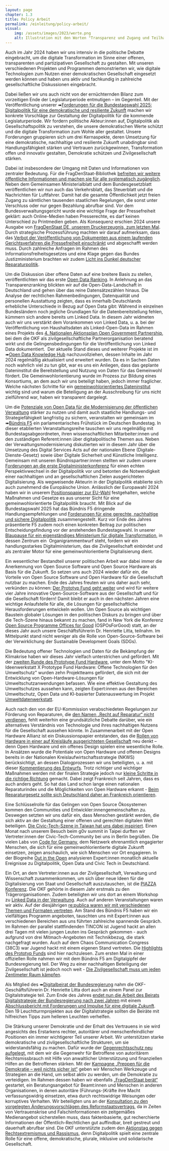 ```yaml
---
layout: page
chapter: 1.3
title: Policy Arbeit
permalink: /einleitung/policy-arbeit/
visual:
    img: /assets/images/2023/werte.png
    alt: Illustration mit den Worten "Transparenz und Zugang und Teilhabe und digitale Kompeten und öffentliche Kontrolle"
---
```

Auch im Jahr 2024 haben wir uns intensiv in die politische Debatte eingebracht, um die digitale Transformation im Sinne einer offenen, transparenten und partizipativen Gesellschaft zu gestalten. Mit unseren verschiedenen Projekten und Programmen demonstrierten wir, wie digitale Technologien zum Nutzen einer demokratischen Gesellschaft eingesetzt werden können und haben uns aktiv und fachkundig in zahlreiche gesellschaftliche Diskussionen eingebracht.

Dabei ließen wir uns auch nicht von der ernüchternden Bilanz zum vorzeitigen Ende der Legislaturperiode entmutigen – im Gegenteil. Mit der Veröffentlichung unserer ➠[Forderungen für die Bundestagswahl 2025: Digitalpolitik für eine demokratische und resiliente Zukunft](https://okfn.de/blog/2024/12/digitalpolitik-fu%CC%88r-eine-demokratische-und-resiliente-zukunft-forderungen-der-open-knowledge-foundation-deutschland-zur-bundestagswahl-2025/) machen wir konkrete Vorschläge zur Gestaltung der Digitalpolitik für die kommende Legislaturperiode. Wir fordern politische Akteur:innen auf, Digitalpolitik als Gesellschaftspolitik zu verstehen, die unsere demokratischen Werte schützt und die digitale Transformation zum Wohle aller gestaltet. Unsere Forderungen gruppieren sich um drei Kernaspekte, deren Umsetzung für eine demokratische, nachhaltige und resiliente Zukunft unabdingbar sind: Handlungsfähigkeit stärken und Vertrauen zurückgewinnen, Transformation offen und innovativ gestalten, Demokratie schützen und Zivilgesellschaft stärken.

Dabei ist insbesondere der Umgang mit Daten und Informationen von zentraler Bedeutung. Für die FragDenStaat-Bibliothek [befreiten wir weitere öffentliche Informationen und machen sie für alle systematisch zugänglich](https://fragdenstaat.de/artikel/exklusiv/2024/12/verkehrsblatt/). Neben dem Gemeinsamen Ministerialblatt und dem Bundesgesetzblatt veröffentlichen wir nun auch das Verkehrsblatt, das Steuerblatt und die Nachrichten für Luftfahrer. Damit hat die gesamte Öffentlichkeit jetzt freien Zugang zu sämtlichen tausenden staatlichen Regelungen, die sonst unter Verschluss oder nur gegen Bezahlung abrufbar sind. Vor dem Bundesverwaltungsgericht wurde eine wichtige Frage der Pressefreiheit geklärt: auch Online-Medien haben Presserechte, es darf keinen Unterschied zu Printmedien geben. Als Konsequenz erschien 2024 unsere Ausgabe von [FragDenStaat DE, unserem Druckerzeugnis, zum letzten Mal](https://fragdenstaat.de/zeitung/). Durch strategische Prozessführung machten wir darauf aufmerksam, dass das [Verbot der Veröffentlichung von Dokumenten aus einem laufenden Gerichtsverfahren die Pressefreiheit einschränkt](https://fragdenstaat.de/artikel/klagen/2024/10/arne-semsrott-urteil-353d/) und abgeschafft werden muss. Durch zahlreiche Anfragen im Rahmen des Informationsfreiheitsgesetzes und eine Klage gegen das Bundes Justizministerium brachten wir zudem [Licht ins Dunkel deutscher Reparaturpolitik](https://okfn.de/blog/2024/10/licht-ins-dunkel-deutscher-reparaturpolitik/).

Um die Diskussion über offene Daten auf eine breitere Basis zu stellen, veröffentlichten wir das erste [Open Data Ranking](https://opendataranking.de/). In Anlehnung an das Transparenzranking blickten wir auf die Open-Data-Landschaft in Deutschland und gehen über das reine Datensätzezählen hinaus. Die Analyse der rechtlichen Rahmenbedingungen, Datenqualität und personellen Ausstattung zeigten, dass es innerhalb Deutschlands erhebliche Unterschiede in Bezug auf Open Data gibt: Während in einzelnen Bundesländern noch jegliche Grundlagen für die Datenbereitstellung fehlen, kümmern sich andere bereits um Linked Data. In diesem Jahr widmeten auch wir uns verstärkt dem Vorankommen von Linked Data, u. a. bei der Veröffentlichung von Haushaltsdaten als Linked-Open-Data im Rahmen eines Projekts des [4. Nationalen Aktionsplan Open Government Partnership](https://www.open-government-deutschland.de/opengov-de/ogp/aktionsplaene-und-berichte/4-nap/berliner-haushaltsdaten-als-linked-open-data-verpflichtung-berlin--2225466?view=), bei dem die OKF als zivilgesellschaftliche Partnerorganisation beratend wirkt und die Gelingensbedingungen für die Veröffentlichung von Linked Data dokumentiert.  Der aktuelle Stand dieses und weiterer Projekte ist im ➠[Open Data Knowledge Hub](https://opendata.okfn.de/) nachzuvollziehen, dessen Inhalte im Jahr 2024 regelmäßig aktualisiert und erweitert wurden. Da es in Sachen Daten noch wahrlich viel zu tun gibt, war es uns ein Anliegen, dass das geplante Dateninstitut die Bereitstellung und Nutzung von Daten für das Gemeinwohl fördert. Die Gemeinwohlorientierung wurde im Prozess zur Bildung eines Konsortiums, an dem auch wir uns beteiligt haben, jedoch immer fraglicher. Welche nächsten Schritte für ein [gemeinwohlorientiertes Dateninstitut](https://okfn.de/blog/2024/07/das-dateninstitut-kommt.-die-gemeinwohlorientierung-bleibt-fraglich/) wichtig sind und warum die Beteiligung an der Ausschreibung für uns nicht zielführend war, haben wir transparent dargelegt.

Um die [Potenziale von Open Data für die Modernisierung der öffentlichen Verwaltung](https://okfn.de/blog/2024/05/verwaltungsmodernisierung-durch-open-data/) stärker zu nutzen und damit auch staatliche Handlungs- und Strategiefähigkeit langfristig zu sichern, veranstalten wir gemeinsam im ➠[Bündnis F5](https://buendnis-f5.de/) ein parlamentarisches Frühstück im Deutschen Bundestag. In dieser etablierten Veranstaltungsreihe tauschen wir uns regelmäßig mit Bundestagsabgeordneten, ihren wissenschaftlichen Mitarbeiter:innen und den zuständigen Referent:innen über digitalpolitische Themen aus. Neben der Verwaltungsmodernisierung diskutierten wir in diesem Jahr über die Umsetzung des Digital Services Acts auf der nationalen Ebene (Digitale-Dienste-Gesetz) sowie über Digitale Sicherheit und Künstliche Intelligenz. Gemeinsam mit unseren Bündnispartner:innen stellten wir zudem unsere [Forderungen an die erste Digitalministerkonferenz](https://buendnis-f5.de/publikationen/2024-04-18-forderungen-dmk) für einen echten Perspektivwechsel in der Digitalpolitik vor und betonten die Notwendigkeit einer nachhaltigen und an gesellschaftlichen Zielen ausgerichteten Digitalisierung. Als wegweisende Akteurin in der Digitalpolitik etablierte sich auch zunehmend die Europäische Union. Anlässlich der Europawahl 2024 haben wir in unserem [Positionspapier zur EU-Wahl](https://buendnis-f5.de/publikationen/2024-05-21-euforderungspapier) festgehalten, welche Maßnahmen und Gesetze es aus unserer Sicht für eine gemeinwohlorientierte Digitalpolitik braucht. Mit Blick auf die Bundestagswahl 2025 hat das Bündnis F5 dringende Handlungsempfehlungen und [Forderungen für eine gerechte, nachhaltige und sichere Digitalpolitik](https://buendnis-f5.de/publikationen/2024-11-29-forderungen-bundestagswahl25) zusammengestellt. Kurz vor Ende des Jahres präsentierte F5 zudem noch einen konkreten Beitrag zur politischen Entscheidungsfindung vor der anstehenden Bundestagswahl. In unserer [Blaupause für ein eigenständiges Ministerium für digitale Transformation](https://buendnis-f5.de/publikationen/2024-12-18-paper-digitalministerium), in dessen Zentrum ein  Organigrammentwurf steht, fordern wir ein handlungsstarkes Digitalministerium, das die Zivilgesellschaft einbindet und als zentraler Motor für eine gemeinwohlorientierte Digitalisierung dient.

Ein wesentlicher Bestandteil unserer politischen Arbeit war dabei immer die Anerkennung von Open Source Software und Open Source Hardware als Basis für die Zukunft. So setzen uns auch 2024 wieder dafür ein, die Vorteile von Open Source Software und Open Hardware für die Gesellschaft nutzbar zu machen. Ende des Jahres freuten wir uns daher auch sehr, verkünden zu können: [Der Prototyp Fund geht weiter](https://prototypefund.de/der-prototype-fund-geht-weiter-und-wie/) und wird für weitere vier Jahre innovative Open-Source-Software aus der Gesellschaft und für die Gesellschaft fördern! Damit bleibt er auch in den nächsten Jahren eine wichtige Anlaufstelle für alle, die Lösungen für gesellschaftliche Herausforderungen entwickeln wollen. Um Open Source als wichtigen Baustein globaler Lösungen in den politischen Diskurs zu bringen und über die Tech-Szene hinaus bekannt zu machen, fand in New York die Konferenz [Open Source Programme Offices for Good](https://okfn.de/blog/2024/07/globale-anstrengungen-zur-st%C3%A4rkung-von-open-source-ans%C3%A4tzen-eindr%C3%BCcke-von-der-ospo-konferenz-bei-den-vereinten-nationen/) (OSPOsForGood) statt, an der dieses Jahr auch unsere Geschäftsführerin Dr. Henriette Litta, teilnahm. Im Mittelpunkt stand nicht weniger als die Rolle von Open-Source-Software bei der Verwirklichung der Sustainable Development Goals (SDGs).

Die Bedeutung offener Technologien und Daten für die Bekämpfung der Klimakrise haben wir dieses Jahr vielfach unterstrichen und gefördert. Mit der [zweiten Runde des Prototype Fund Hardware](https://hardware.prototypefund.de/), unter dem Motto "KI-Ideenwerkstatt X Prototype Fund Hardware: Offene Technologien für den Umweltschutz" wurden zehn Projektteams gefördert, die sich mit der Entwicklung von Open-Hardware-Lösungen für Umweltschutzanwendungen befassen. Wie eine effektive Gestaltung des Umweltschutzes aussehen kann, zeigten Expert:innen aus den Bereichen Umweltschutz, Open Data und KI-basierter Datenauswertung im Projekt [Umweltdatenwerkstatt](https://okfn.de/blog/2024/03/helfen-ki-modelle-und-offene-daten-dem-umweltschutz/).

Auch nach den von der EU-Kommission verabschiedeten Regelungen zur Förderung von Reparaturen, die [den Namen „Recht auf Reparatur“ nicht verdienen](https://okfn.de/blog/2024/04/eu-parlament-schafft-ein-rechtchen-auf-reparatur/), fehlt weiterhin eine grundsätzliche Debatte darüber, wie ein alternatives Verständnis von Technologie und ihres nachhaltigen Nutzens für die Gesellschaft aussehen könnte. In Zusammenarbeit mit der Open Hardware Allianz ist ein Diskussionspapier entstanden, das die [Rollen von Hardware in einer auf Kreisläufe ausgerichteten Gesellschaft](https://open-hardware-allianz.de/assets/files/OHA_Open-Hardware_Circularity.pdf) neu denkt – denn Open Hardware und ein offenes Design spielen eine wesentliche Rolle. In Ansätzen wurde die Potentiale von Open Hardware und offenen Designs bereits in der Nationalen Kreislaufwirtschaftsstrategie (NKWS) berücksichtigt, an dessen Dialogprozessen wir uns beteiligten, u. a. mit dieser [Kommentierung des Entwurfs](https://okfn.de/blog/2024/06/zum-entwurf-der-nkws-ambitioniert-bleiben/). Trotz richtiger und wichtiger Maßnahmen werden mit der finalen Strategie jedoch nur [kleine Schritte in die richtige Richtung](https://okfn.de/blog/2024/12/open-source-als-methode-f%C3%BCr-langlebige-produkte/) gemacht. Dabei zeigt Frankreich seit Jahren, dass es auch anders geht. So hat das Land schon lange einen nationalen Reparaturindex und die Möglichkeiten von Open Hardware erkannt - [Beim Reparaturgesetz sollte sich Deutschland daher an Frankreich orientieren](https://okfn.de/blog/2024/02/nach-eu-einigung-beim-reparaturgesetz-sollte-de-sich-an-frankreich-orientieren/).

Eine Schlüsselrolle für das Gelingen von Open Source Ökosystemen kommen den Communities und Entwickler:innengemeinschaften zu. Deswegen setzten wir uns dafür ein, dass Menschen gestärkt werden, die sich aktiv an der Gestaltung einer offenen und gerechten digitalen Welt beteiligen. [Die Civic-Tech-Szene in Taiwan hat uns dabei inspiriert](https://okfn.de/blog/2024/06/von-taipei-nach-berlin-wie-civic-tech-in-taiwan-zur-digitalen-demokratie-inspiriert/). Einen Monat nach unserem Besuch beim g0v summit in Taipei durften wir Vertreter:innen der Civic-Tech-Community bei uns in Berlin begrüßen. Die vielen Labs von [Code for Germany](https://codefor.de/), dem Netzwerk ehrenamtlich engagierter Menschen, die sich für eine gemeinwohlorientierte digitale Zukunft einsetzen, zeigen anschaulich, wie sich Menschen vor Ort engagieren. In der Blogreihe [Out in the Open](https://www.codefor.de/blog/) analysieren Expert:innen monatlich aktuelle Ereignisse zu Digitalpolitik, Open Data und Civic Tech in Deutschland.

Ein Ort, an dem Vertreter:innen aus der Zivilgesellschaft, Verwaltung und Wissenschaft zusammenkommen, um sich über neue Ideen für die Digitalisierung von Staat und Gesellschaft auszutauschen, ist die [PIAZZA Konferenz](https://piazza-konferenz.de/). Die OKF gehörte in diesem Jahr erstmals zu den Trägerorganisationen. Zudem beteiligten wir uns dort an einem Workshop zu [Linked Data in der Verwaltung](https://piazza-konferenz.de/2024/12/17/linked-open-data-vernetzte-verwaltung/). Auch auf anderen Veranstaltungen waren wir aktiv. Auf der diesjährigen [re:publica waren wir mit verschiedenen Themen und Formaten vertreten](https://okfn.de/blog/2024/07/das-war-die-republica-2024-unser-recap/). Am Stand des Bündnis F5 haben wir ein vielfältiges Programm angeboten, tauschten uns mit Expert:innen aus verschiedenen Bereichen aus uns führten zahlreiche spannende Gespräch. Im Rahmen der parallel stattfindenden TINCON ist Jugend hackt an allen drei Tagen mit vielen jungen Leuten ins Gespräch gekommen - auch aufgrund von drei Mitmach-Angeboten mit Technikbezug, die stark nachgefragt wurden. Auch auf dem Chaos Communication Congress (38C3) war Jugend hackt mit einem eigenen Stand vertreten. Die [Highlights des Prototyp Funds](https://prototypefund.de/das-war-der-38c3/) sind hier nachzulesen. Zum ersten Mal in einer offiziellen Rolle nahmen wir mit dem Bündnis F5 am Digitalgipfel der Bundesregierung teil. Der Weg zu einer nachhaltigen Beteiligung der Zivilgesellschaft ist jedoch noch weit - [Die Zivilgesellschaft muss um jeden Zentimeter Raum kämpfen](https://okfn.de/blog/2024/10/b%C3%BCndnis-f5-beim-digital-gipfel-die-zivilgesellschaft-muss-um-jeden-zentimeter-raum-k%C3%A4mpfen/).

Als Mitglied des ➠[Digitalbeirat der Bundesregierung](https://www.digitalstrategie-deutschland.de/beirat/) nahm die OKF-Geschäftsführerin Dr. Henriette Litta dort auch an einem Panel zur Digitalstrategie teil. Zum Ende des Jahres [endet nun die Arbeit des Beirats Digitalstrategie der Bundesregierung nach zwei Jahren](https://okfn.de/blog/2024/12/unruhe-als-strukturprinzip-die-arbeit-im-beirat-digitalstrategie-der-bundesregierung-geht-zu-ende/) mit einem [Abschlussbericht mit Forderungen und Impulse für eine digitale Zukunft](https://assets.ctfassets.net/9c7pvpzo3zm6/sjyUfDSgiwXIGTtuBwNOT/d64522380df182a383fbb3408cf8711e/241211_digitalstrategie_lessonslearned_bf.pdf). Den 19 Leuchtturmprojekten aus der Digitalstrategie sollten die Beiräte mit hilfreichen Tipps zum helleren Leuchten verhelfen.

Die Stärkung unserer Demokratie und der Erhalt des Vertrauens in sie wird angesichts des Erstarkens rechter, autoritärer und menschenfeindlicher Positionen ein immer wichtigerer Teil unserer Arbeit. Wir unterstützen starke demokratische und zivilgesellschaftliche Strukturen, um sie widerstandsfähig zu machen. Dafür wurde der [Gegenrechtsschutz neu aufgelegt](https://fragdenstaat.de/artikel/kampagne/2024/08/der-gegenrechtsschutz-ist-tot-es-lebe-der-gegenrechtsschutz/), mit dem wir die Gegenwehr für Betroffene von autoritärem Rechtsmissbrauch mit Hilfe von anwaltlicher Unterstützung und finanziellen Hilfen an die Betroffenen stärken. Mit der [Kampagne „Preppen für die Demokratie – weil nichts sicher ist“](https://fragdenstaat.de/aktionen/prepping/) geben wir Menschen Werkzeuge und Strategien an die Hand, um selbst aktiv zu werden, um die Demokratie zu verteidigen. Im Rahmen dessen haben wir ebenfalls [„FragDenStaat berät“](https://fragdenstaat.de/kontakt/beratung/) gestartet, ein Beratungsangebot für Beamt:innen und Menschen in anderen Organisationen, in denen autoritäre (Führungs-)Kräfte ihre Macht verfassungswidrig einsetzen, etwa durch rechtswidrige Weisungen oder korruptives Verhalten. Wir beteiligten uns an der [Konsultation zu den vorgelegten Änderungsvorschlägen des Reformstaatsvertrags](https://okfn.de/publikationen/2024-okf_stellungnahme_rundfunk/), da in Zeiten von Vertrauenskrise und Falschinformationen ein zeitgemäßes Medienangebot sicherstellen muss, dass faktenbasierte, gut recherchierte Informationen der Öffentlich-Rechtlichen gut auffindbar, breit gestreut und dauerhaft abrufbar sind. Die OKF unterstützte zudem den [Aktionstag gegen Rechtsextremismus und Rassismus](https://okfn.de/blog/2024/02/okf-und-b%C3%BCndnis-f5-unterst%C3%BCtzen-aktionstag-gegen-rechtsextremismus-und-rassismus/), denn Digitalpolitik spielt eine zentrale Rolle für eine offene, demokratische, plurale, inklusive und solidarische Gesellschaft.
